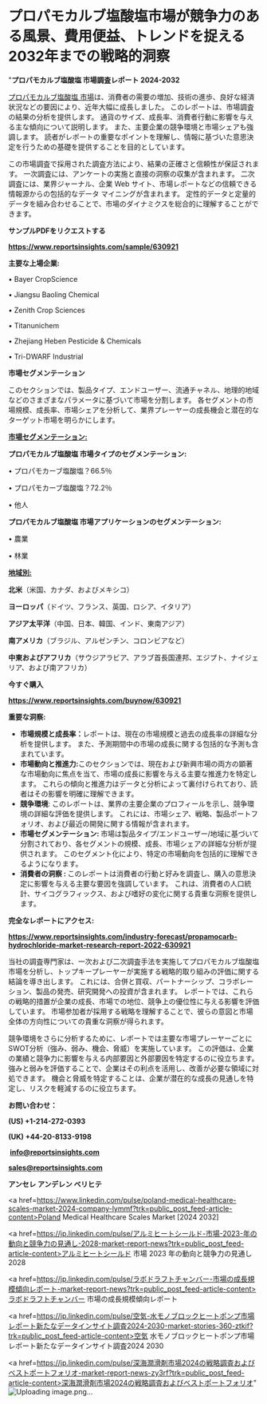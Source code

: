 # プロパモカルブ塩酸塩市場が競争力のある風景、費用便益、トレンドを捉える2032年までの戦略的洞察

"<strong>プロパモカルブ塩酸塩 市場調査レポート 2024-2032</strong>

<a href=https://www.reportsinsights.com/sample/630921>プロパモカルブ塩酸塩 市場</a>は、消費者の需要の増加、技術の進歩、良好な経済状況などの要因により、近年大幅に成長しました。 このレポートは、市場調査の結果の分析を提供します。 通貨のサイズ、成長率、消費者行動に影響を与える主な傾向について説明します。 また、主要企業の競争環境と市場シェアも強調します。 読者がレポートの重要なポイントを理解し、情報に基づいた意思決定を行うための基礎を提供することを目的としています。

この市場調査で採用された調査方法により、結果の正確さと信頼性が保証されます。 一次調査には、アンケートの実施と直接の洞察の収集が含まれます。 二次調査には、業界ジャーナル、企業 Web サイト、市場レポートなどの信頼できる情報源からの包括的なデータ マイニングが含まれます。 定性的データと定量的データを組み合わせることで、市場のダイナミクスを総合的に理解することができます。

<strong><b>サンプルPDFをリクエストする</b></strong>

<a href=https://www.reportsinsights.com/sample/630921><strong><u>https://www.reportsinsights.com/sample/630921</u></strong></a>

<strong>主要な上場企業:</strong>

• Bayer CropScience

• Jiangsu Baoling Chemical

• Zenith Crop Sciences

• Titanunichem

• Zhejiang Heben Pesticide & Chemicals

• Tri-DWARF Industrial

<strong>市場セグメンテーション</strong>

このセクションでは、製品タイプ、エンドユーザー、流通チャネル、地理的地域などのさまざまなパラメータに基づいて市場を分割します。 各セグメントの市場規模、成長率、市場シェアを分析して、業界プレーヤーの成長機会と潜在的なターゲット市場を明らかにします。

<strong><u>市場セグメンテーション</u></strong><strong><u>:</u></strong>

<strong>プロパモカルブ塩酸塩 市場タイプのセグメンテーション:</strong>

• プロパモカーブ塩酸塩？66.5％

• プロパモカーブ塩酸塩？72.2％

• 他人

<strong>プロパモカルブ塩酸塩 市場アプリケーションのセグメンテーション:</strong>

• 農業

• 林業

<strong><u>地域別</u></strong><strong><u>:</u></strong>

<strong>北米</strong>（米国、カナダ、およびメキシコ）

<strong>ヨーロッパ</strong>（ドイツ、フランス、英国、ロシア、イタリア）

<strong>アジア太平洋</strong>（中国、日本、韓国、インド、東南アジア）

<strong>南アメリカ</strong>（ブラジル、アルゼンチン、コロンビアなど）

<strong>中東およびアフリカ</strong>（サウジアラビア、アラブ首長国連邦、エジプト、ナイジェリア、および南アフリカ）

<strong>今すぐ購入</strong>

<a href=https://www.reportsinsights.com/buynow/630921><strong><u>https://www.reportsinsights.com/buynow/630921</u></strong></a>

<strong>重要な洞察:</strong>
<ul>
  <li><strong>市場規模と成長率：</strong>レポートは、現在の市場規模と過去の成長率の詳細な分析を提供します。 また、予測期間中の市場の成長に関する包括的な予測も含まれています。</li>
  <li><strong>市場動向と推進力:</strong>このセクションでは、現在および新興市場の両方の顕著な市場動向に焦点を当て、市場の成長に影響を与える主要な推進力を特定します。 これらの傾向と推進力はデータと分析によって裏付けられており、読者はその影響を明確に理解できます。</li>
  <li><strong>競争環境</strong>: このレポートは、業界の主要企業のプロフィールを示し、競争環境の詳細な評価を提供します。 これには、市場シェア、戦略、製品ポートフォリオ、および最近の開発に関する情報が含まれます。</li>
  <li><strong>市場セグメンテーション: </strong>市場は製品タイプ/エンドユーザー/地域に基づいて分割されており、各セグメントの規模、成長、市場シェアの詳細な分析が提供されます。 このセグメント化により、特定の市場動向を包括的に理解できるようになります。</li>
  <li><strong>消費者の洞察 : </strong>このレポートは消費者の行動と好みを調査し、購入の意思決定に影響を与える主要な要因を強調しています。 これは、消費者の人口統計、サイコグラフィックス、および嗜好の変化に関する貴重な洞察を提供します。</li>
</ul>
<strong>完全なレポートにアクセス:</strong>

<a href=https://www.reportsinsights.com/industry-forecast/propamocarb-hydrochloride-market-research-report-2022-630921><strong><u><b>https://www.reportsinsights.com/industry-forecast/propamocarb-hydrochloride-market-research-report-2022-630921</b></u></strong></a>

当社の調査専門家は、一次および二次調査手法を実施してプロパモカルブ塩酸塩市場を分析し、トップキープレーヤーが実施する戦略的取り組みの評価に関する結論を導き出します。 これには、合併と買収、パートナーシップ、コラボレーション、製品の発売、研究開発への投資が含まれます。 レポートでは、これらの戦略的措置が企業の成長、市場での地位、競争上の優位性に与える影響を評価しています。 市場参加者が採用する戦略を理解することで、彼らの意図と市場全体の方向性についての貴重な洞察が得られます。

競争環境をさらに分析するために、レポートでは主要な市場プレーヤーごとにSWOT分析（強み、弱み、機会、脅威）を実施しています。 この評価は、企業の業績と競争力に影響を与える内部要因と外部要因を特定するのに役立ちます。 強みと弱みを評価することで、企業はその利点を活用し、改善が必要な領域に対処できます。 機会と脅威を特定することは、企業が潜在的な成長の見通しを特定し、リスクを軽減するのに役立ちます。

<strong>お問い合わせ：</strong>

<strong>(US) +1-214-272-0393</strong>

<strong>(UK) +44-20-8133-9198</strong>

<strong> </strong><a href=info@reportsinsights.com><strong><u>info@reportsinsights.com</u></strong></a>

<a href=sales@reportsinsights.com><strong><u>sales@reportsinsights.com</u></strong></a>

<strong>アンセレ アンデレン ベリヒテ</strong>

<a href=https://www.linkedin.com/pulse/poland-medical-healthcare-scales-market-2024-company-lymmf?trk=public_post_feed-article-content>Poland Medical Healthcare Scales Market [2024 2032]</a>

<a href=https://jp.linkedin.com/pulse/アルミヒートシールド-市場-2023-年の動向と競争力の見通し-2028-market-report-news?trk=public_post_feed-article-content>アルミヒートシールド 市場 2023 年の動向と競争力の見通し 2028</a>

<a href=https://jp.linkedin.com/pulse/ラボドラフトチャンバー-市場の成長規模傾向レポート-market-report-news?trk=public_post_feed-article-content>ラボドラフトチャンバー 市場の成長規模傾向レポート</a>

<a href=https://jp.linkedin.com/pulse/空気-水モノブロックヒートポンプ市場レポート新たなデータインサイト調査2024-2030-market-stories-360-ztkif?trk=public_post_feed-article-content>空気 水モノブロックヒートポンプ市場レポート新たなデータインサイト調査2024 2030</a>

<a href=https://jp.linkedin.com/pulse/深海潤滑剤市場2024の戦略調査およびベストポートフォリオ-market-report-news-zy3rf?trk=public_post_feed-article-content>深海潤滑剤市場2024の戦略調査およびベストポートフォリオ</a>"
![Uploading image.png…]()
